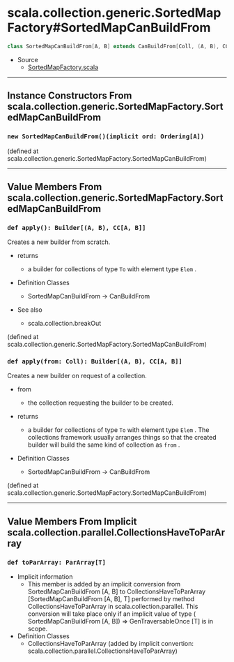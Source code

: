
#       scala.collection.generic.SortedMapFactory#SortedMapCanBuildFrom       #

```scala
class SortedMapCanBuildFrom[A, B] extends CanBuildFrom[Coll, (A, B), CC[A, B]]
```

* Source
  * [SortedMapFactory.scala](https://github.com/scala/scala/tree/6d09a1ba5f/src/library/scala/collection/generic/SortedMapFactory.scala#L1)


--------------------------------------------------------------------------------
Instance Constructors From scala.collection.generic.SortedMapFactory.SortedMapCanBuildFrom
--------------------------------------------------------------------------------


### `new SortedMapCanBuildFrom()(implicit ord: Ordering[A])`                 ###

(defined at scala.collection.generic.SortedMapFactory.SortedMapCanBuildFrom)


--------------------------------------------------------------------------------
Value Members From scala.collection.generic.SortedMapFactory.SortedMapCanBuildFrom
--------------------------------------------------------------------------------


### `def apply(): Builder[(A, B), CC[A, B]]`                                 ###

Creates a new builder from scratch.

* returns
  * a builder for collections of type `To` with element type `Elem` .

* Definition Classes
  * SortedMapCanBuildFrom → CanBuildFrom
* See also
  * scala.collection.breakOut

(defined at scala.collection.generic.SortedMapFactory.SortedMapCanBuildFrom)


### `def apply(from: Coll): Builder[(A, B), CC[A, B]]`                       ###

Creates a new builder on request of a collection.

* from
  * the collection requesting the builder to be created.
* returns
  * a builder for collections of type `To` with element type `Elem` . The
    collections framework usually arranges things so that the created builder
    will build the same kind of collection as `from` .

* Definition Classes
  * SortedMapCanBuildFrom → CanBuildFrom

(defined at scala.collection.generic.SortedMapFactory.SortedMapCanBuildFrom)


--------------------------------------------------------------------------------
Value Members From Implicit scala.collection.parallel.CollectionsHaveToParArray
--------------------------------------------------------------------------------


### `def toParArray: ParArray[T]`                                            ###

* Implicit information
  * This member is added by an implicit conversion from SortedMapCanBuildFrom [A,
    B] to CollectionsHaveToParArray [SortedMapCanBuildFrom [A, B], T] performed
    by method CollectionsHaveToParArray in scala.collection.parallel. This
    conversion will take place only if an implicit value of type (
    SortedMapCanBuildFrom [A, B]) ⇒ GenTraversableOnce [T] is in scope.
* Definition Classes
  * CollectionsHaveToParArray
(added by implicit convertion: scala.collection.parallel.CollectionsHaveToParArray)
